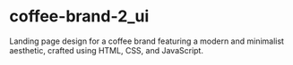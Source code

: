 # coffee-brand-2_ui
Landing page design for a coffee brand featuring a modern and minimalist aesthetic, crafted using HTML, CSS, and JavaScript.
